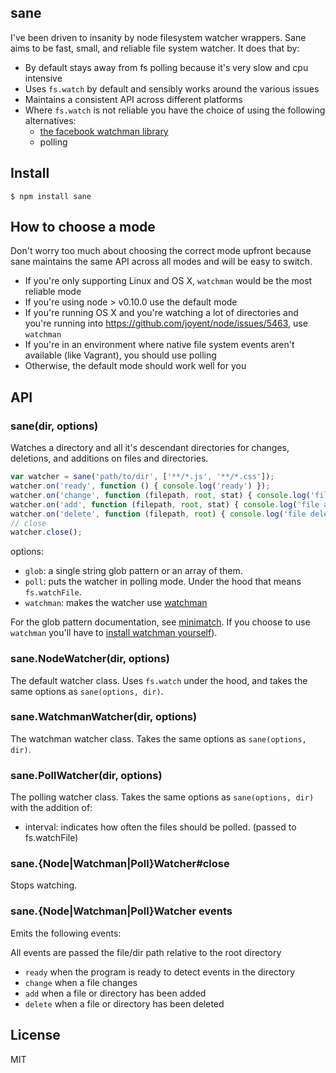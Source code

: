 sane
----

I've been driven to insanity by node filesystem watcher wrappers.
Sane aims to be fast, small, and reliable file system watcher. It does that by:

* By default stays away from fs polling because it's very slow and cpu intensive
* Uses `fs.watch` by default and sensibly works around the various issues
* Maintains a consistent API across different platforms
* Where `fs.watch` is not reliable you have the choice of using the following alternatives:
  * [the facebook watchman library](https://facebook.github.io/watchman/)
  * polling

## Install

```
$ npm install sane
```

## How to choose a mode

Don't worry too much about choosing the correct mode upfront because sane
maintains the same API across all modes and will be easy to switch.

* If you're only supporting Linux and OS X, `watchman` would be the most reliable mode
* If you're using node > v0.10.0 use the default mode
* If you're running OS X and you're watching a lot of directories and you're running into https://github.com/joyent/node/issues/5463, use `watchman`
* If you're in an environment where native file system events aren't available (like Vagrant), you should use polling
* Otherwise, the default mode should work well for you

## API

### sane(dir, options)

Watches a directory and all it's descendant directories for changes, deletions, and additions on files and directories.

```js
var watcher = sane('path/to/dir', ['**/*.js', '**/*.css']);
watcher.on('ready', function () { console.log('ready') });
watcher.on('change', function (filepath, root, stat) { console.log('file changed', filepath); });
watcher.on('add', function (filepath, root, stat) { console.log('file added', filepath); });
watcher.on('delete', function (filepath, root) { console.log('file deleted', filepath); });
// close
watcher.close();
```

options:

* `glob`: a single string glob pattern or an array of them.
* `poll`: puts the watcher in polling mode. Under the hood that means `fs.watchFile`.
* `watchman`: makes the watcher use [watchman](https://facebook.github.io/watchman/)

For the glob pattern documentation, see [minimatch](https://github.com/isaacs/minimatch).
If you choose to use `watchman` you'll have to [install watchman yourself](https://facebook.github.io/watchman/docs/install.html)).

### sane.NodeWatcher(dir, options)

The default watcher class. Uses `fs.watch` under the hood, and takes the same options as `sane(options, dir)`.

### sane.WatchmanWatcher(dir, options)

The watchman watcher class. Takes the same options as `sane(options, dir)`.

### sane.PollWatcher(dir, options)

The polling watcher class. Takes the same options as `sane(options, dir)` with the addition of:

* interval: indicates how often the files should be polled. (passed to fs.watchFile)

### sane.{Node|Watchman|Poll}Watcher#close

Stops watching.

### sane.{Node|Watchman|Poll}Watcher events

Emits the following events:

All events are passed the file/dir path relative to the root directory
* `ready` when the program is ready to detect events in the directory
* `change` when a file changes
* `add` when a file or directory has been added
* `delete` when a file or directory has been deleted

## License

MIT
